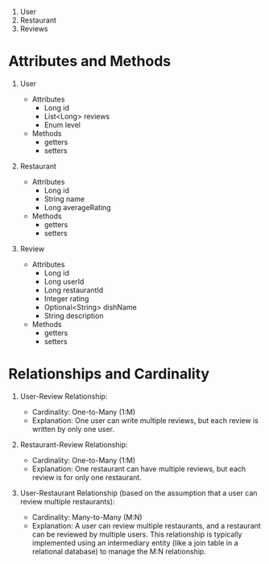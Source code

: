 1. User
1. Restaurant
2. Reviews

# Attributes and Methods
1. User
	- Attributes
		- Long id
		- List\<Long\> reviews
		- Enum level
	- Methods
		- getters
		- setters

2. Restaurant
	- Attributes
		- Long id
		- String name
		- Long averageRating
	- Methods
		- getters
		- setters

3. Review
	- Attributes
		- Long id
		- Long userId
		- Long restaurantId
		- Integer rating
		- Optional\<String\> dishName
		- String description
	- Methods
		- getters
		- setters

# Relationships and Cardinality
1. User-Review Relationship:
    - Cardinality: One-to-Many (1:M)
    - Explanation: One user can write multiple reviews, but each review is written by only one user.
      
2. Restaurant-Review Relationship:
    - Cardinality: One-to-Many (1:M)
    - Explanation: One restaurant can have multiple reviews, but each review is for only one restaurant.
      
3. User-Restaurant Relationship (based on the assumption that a user can review multiple restaurants):
    - Cardinality: Many-to-Many (M:N)
    - Explanation: A user can review multiple restaurants, and a restaurant can be reviewed by multiple users. This relationship is typically implemented using an intermediary entity (like a join table in a relational database) to manage the M:N relationship.